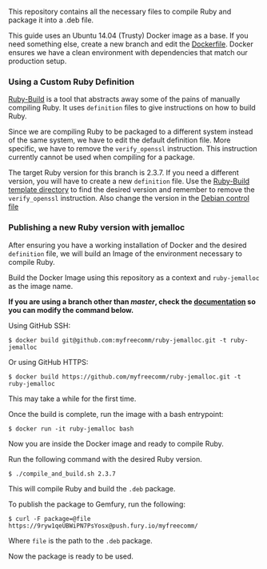 This repository contains all the necessary files to compile Ruby and package it into a .deb file.

This guide uses an Ubuntu 14.04 (Trusty) Docker image as a base. If you need something else, create a new branch and edit the [Dockerfile](Dockerfile). Docker ensures we have a clean environment with dependencies that match our production setup.

### Using a Custom Ruby Definition
[Ruby-Build](https://github.com/rbenv/ruby-build) is a tool that abstracts away some of the pains of manually compiling Ruby.
It uses `definition` files to give instructions on how to build Ruby.

Since we are compiling Ruby to be packaged to a different system instead of the same system, we have to edit the default definition file.
More specific, we have to remove the `verify_openssl` instruction. This instruction currently cannot be used when compiling for a package.

The target Ruby version for this branch is 2.3.7. If you need a different version, you will have to create a new `definition` file. Use the [Ruby-Build template directory](https://github.com/rbenv/ruby-build/tree/master/share/ruby-build) to find the desired version and remember to remove the `verify_openssl` instruction.
Also change the version in the [Debian control file](DEBIAN/control)

### Publishing a new Ruby version with jemalloc

After ensuring you have a working installation of Docker and the desired `definition` file, we will build an Image of the environment necessary to compile Ruby.

Build the Docker Image using this repository as a context and `ruby-jemalloc` as the image name.

**If you are using a branch other than _master_, check the [documentation](https://docs.docker.com/engine/reference/commandline/build/#git-repositories) so you can modify the command below.**

Using GitHub SSH:
```shell
$ docker build git@github.com:myfreecomm/ruby-jemalloc.git -t ruby-jemalloc
```

Or using GitHub HTTPS:
```shell
$ docker build https://github.com/myfreecomm/ruby-jemalloc.git -t ruby-jemalloc
```

This may take a while for the first time.

Once the build is complete, run the image with a bash entrypoint:
```shell
$ docker run -it ruby-jemalloc bash
```

Now you are inside the Docker image and ready to compile Ruby.

Run the following command with the desired Ruby version.
```shell
$ ./compile_and_build.sh 2.3.7
```

This will compile Ruby and build the `.deb` package.

To publish the package to Gemfury, run the following:
```shell
$ curl -F package=@file https://9ryw1qeUBWiPN7PsYosx@push.fury.io/myfreecomm/
```
Where `file` is the path to the `.deb` package.

Now the package is ready to be used.
